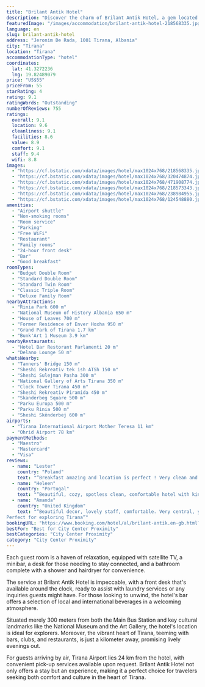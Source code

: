 ```yaml
---
title: "Brilant Antik Hotel"
description: "Discover the charm of Brilant Antik Hotel, a gem located just a short stroll from Skanderbeg Square."
featuredImage: "/images/accommodation/brilant-antik-hotel-218568335.jpg"
language: en
slug: brilant-antik-hotel
address: "Jeronim De Rada, 1001 Tirana, Albania"
city: "Tirana"
location: "Tirana"
accommodationType: "hotel"
coordinates:
  lat: 41.3272236
  lng: 19.82489079
price: "US$55"
priceFrom: 55
starRating: 4
rating: 9.1
ratingWords: "Outstanding"
numberOfReviews: 755
ratings:
  overall: 9.1
  location: 9.6
  cleanliness: 9.1
  facilities: 8.6
  value: 8.9
  comfort: 9.1
  staff: 9.4
  wifi: 8.8
images:
  - "https://cf.bstatic.com/xdata/images/hotel/max1024x768/218568335.jpg?k=f93a5cc4df517e34002c5ebae741d35d4be6d4b7d5fb4104d6c0d0efef2f4fac&o=&hp=1"
  - "https://cf.bstatic.com/xdata/images/hotel/max1024x768/320474874.jpg?k=5ce36b60af6c8b6bf5c698163129da807cb5633e0292761c3aca083bbe556455&o=&hp=1"
  - "https://cf.bstatic.com/xdata/images/hotel/max1024x768/471908774.jpg?k=a406edd393d3d6a4efa4aa4a330e3e40c2332a9d0801f65810c75316bb6bd2d4&o=&hp=1"
  - "https://cf.bstatic.com/xdata/images/hotel/max1024x768/218573343.jpg?k=8e4ee49cdc1afeb014919d877e1f62796324752820a7858c74e1911f38d3ee06&o=&hp=1"
  - "https://cf.bstatic.com/xdata/images/hotel/max1024x768/238984955.jpg?k=ff8456e08100c8d4dbda10188c97cae48006defe5e979245bc3543d37ad09f59&o=&hp=1"
  - "https://cf.bstatic.com/xdata/images/hotel/max1024x768/124548880.jpg?k=2c7d4964f15de6d62510faeedcf87767dd3210c4def03570185ff09da9a8a1e1&o=&hp=1"
amenities:
  - "Airport shuttle"
  - "Non-smoking rooms"
  - "Room service"
  - "Parking"
  - "Free WiFi"
  - "Restaurant"
  - "Family rooms"
  - "24-hour front desk"
  - "Bar"
  - "Good breakfast"
roomTypes:
  - "Budget Double Room"
  - "Standard Double Room"
  - "Standard Twin Room"
  - "Classic Triple Room"
  - "Deluxe Family Room"
nearbyAttractions:
  - "Rinia Park 600 m"
  - "National Museum of History Albania 650 m"
  - "House of Leaves 700 m"
  - "Former Residence of Enver Hoxha 950 m"
  - "Grand Park of Tirana 1.7 km"
  - "Bunk'Art 1 Museum 3.9 km"
nearbyRestaurants:
  - "Hotel Bar Restorant Parlamenti 20 m"
  - "Delano Lounge 50 m"
whatsNearby:
  - "Tanners' Bridge 150 m"
  - "Sheshi Rekreativ tek ish ATSh 150 m"
  - "Sheshi Sulejman Pasha 300 m"
  - "National Gallery of Arts Tirana 350 m"
  - "Clock Tower Tirana 450 m"
  - "Sheshi Rekreativ Piramida 450 m"
  - "Skanderbeg Square 500 m"
  - "Parku Europa 500 m"
  - "Parku Rinia 500 m"
  - "Sheshi Skënderbej 600 m"
airports:
  - "Tirana International Airport Mother Teresa 11 km"
  - "Ohrid Airport 78 km"
paymentMethods:
  - "Maestro"
  - "Mastercard"
  - "Visa"
reviews:
  - name: "Lester"
    country: "Poland"
    text: "“Breakfast amazing and location is perfect ! Very clean and beautiful old antique style”"
  - name: "Heleen"
    country: "Portugal"
    text: "“Beautiful, cozy, spotless clean, comfortable hotel with kind staff and a perfect location in town. Thank you Vladimir!”"
  - name: "Amanda"
    country: "United Kingdom"
    text: "“Beautiful decor, lovely staff, comfortable. Very central, yet tucked away so peacefully
Perfect for exploring Tirana”"
bookingURL: "https://www.booking.com/hotel/al/brilant-antik.en-gb.html?aid=8035640"
bestFor: "Best for City Center Proximity"
bestCategories: "City Center Proximity"
category: "City Center Proximity"
---
```


Each guest room is a haven of relaxation, equipped with satellite TV, a minibar, a desk for those needing to stay connected, and a bathroom complete with a shower and hairdryer for convenience.

The service at Brilant Antik Hotel is impeccable, with a front desk that's available around the clock, ready to assist with laundry services or any inquiries guests might have. For those looking to unwind, the hotel's bar offers a selection of local and international beverages in a welcoming atmosphere.

Situated merely 300 meters from both the Main Bus Station and key cultural landmarks like the National Museum and the Art Gallery, the hotel's location is ideal for explorers. Moreover, the vibrant heart of Tirana, teeming with bars, clubs, and restaurants, is just a kilometer away, promising lively evenings out.

For guests arriving by air, Tirana Airport lies 24 km from the hotel, with convenient pick-up services available upon request. Brilant Antik Hotel not only offers a stay but an experience, making it a perfect choice for travelers seeking both comfort and culture in the heart of Tirana.